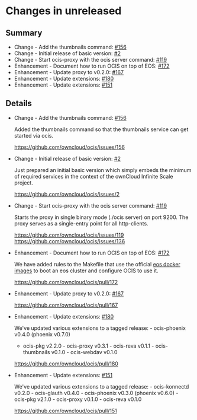 # Changes in unreleased

## Summary

* Change - Add the thumbnails command: [#156](https://github.com/owncloud/ocis/issues/156)
* Change - Initial release of basic version: [#2](https://github.com/owncloud/ocis/issues/2)
* Change - Start ocis-proxy with the ocis server command: [#119](https://github.com/owncloud/ocis/issues/119)
* Enhancement - Document how to run OCIS on top of EOS: [#172](https://github.com/owncloud/ocis/pull/172)
* Enhancement - Update proxy to v0.2.0: [#167](https://github.com/owncloud/ocis/pull/167)
* Enhancement - Update extensions: [#180](https://github.com/owncloud/ocis/pull/180)
* Enhancement - Update extensions: [#151](https://github.com/owncloud/ocis/pull/151)

## Details

* Change - Add the thumbnails command: [#156](https://github.com/owncloud/ocis/issues/156)

   Added the thumbnails command so that the thumbnails service can get started via ocis.

   https://github.com/owncloud/ocis/issues/156


* Change - Initial release of basic version: [#2](https://github.com/owncloud/ocis/issues/2)

   Just prepared an initial basic version which simply embeds the minimum of required services in
   the context of the ownCloud Infinite Scale project.

   https://github.com/owncloud/ocis/issues/2


* Change - Start ocis-proxy with the ocis server command: [#119](https://github.com/owncloud/ocis/issues/119)

   Starts the proxy in single binary mode (./ocis server) on port 9200. The proxy serves as a
   single-entry point for all http-clients.

   https://github.com/owncloud/ocis/issues/119
   https://github.com/owncloud/ocis/issues/136


* Enhancement - Document how to run OCIS on top of EOS: [#172](https://github.com/owncloud/ocis/pull/172)

   We have added rules to the Makefile that use the official [eos docker
   images](https://gitlab.cern.ch/eos/eos-docker) to boot an eos cluster and configure OCIS
   to use it.

   https://github.com/owncloud/ocis/pull/172


* Enhancement - Update proxy to v0.2.0: [#167](https://github.com/owncloud/ocis/pull/167)

   https://github.com/owncloud/ocis/pull/167


* Enhancement - Update extensions: [#180](https://github.com/owncloud/ocis/pull/180)

   We've updated various extensions to a tagged release: - ocis-phoenix v0.4.0 (phoenix v0.7.0)
   - ocis-pkg v2.2.0 - ocis-proxy v0.3.1 - ocis-reva v0.1.1 - ocis-thumbnails v0.1.0 -
   ocis-webdav v0.1.0

   https://github.com/owncloud/ocis/pull/180


* Enhancement - Update extensions: [#151](https://github.com/owncloud/ocis/pull/151)

   We've updated various extensions to a tagged release: - ocis-konnectd v0.2.0 - ocis-glauth
   v0.4.0 - ocis-phoenix v0.3.0 (phoenix v0.6.0) - ocis-pkg v2.1.0 - ocis-proxy v0.1.0 -
   ocis-reva v0.1.0

   https://github.com/owncloud/ocis/pull/151

